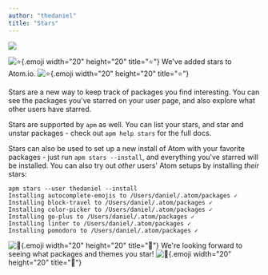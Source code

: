 ```yaml
---
author: "thedaniel"
title: "Stars"
---
```


![](/assets/images/blog.atom.io/img/posts/rohan-stars@2x.png)

<!--more-->

![:star:](https://github.githubassets.com/images/icons/emoji/unicode/2b50.png){.emoji width="20" height="20" title=":star:"} We've added stars to Atom.io. ![:star:](https://github.githubassets.com/images/icons/emoji/unicode/2b50.png){.emoji width="20" height="20" title=":star:"}

Stars are a new way to keep track of packages you find interesting. You can see the packages you've starred on your user page, and also explore what other users have starred.

Stars are supported by `apm` as well. You can list your stars, and star and unstar packages - check out `apm help stars` for the full docs.

Stars can also be used to set up a new install of Atom with your favorite packages - just run `apm stars --install`, and everything you've starred will be installed. You can also try out _other_  users' Atom setups by installing _their_ stars:

```
apm stars --user thedaniel --install
Installing autocomplete-emojis to /Users/daniel/.atom/packages ✓
Installing block-travel to /Users/daniel/.atom/packages ✓
Installing color-picker to /Users/daniel/.atom/packages ✓
Installing go-plus to /Users/daniel/.atom/packages ✓
Installing linter to /Users/daniel/.atom/packages ✓
Installing pomodoro to /Users/daniel/.atom/packages ✓
```

![:stars:](https://github.githubassets.com/images/icons/emoji/unicode/1f320.png){.emoji width="20" height="20" title=":stars:"} We're looking forward to seeing what packages and themes you star! ![:stars:](https://github.githubassets.com/images/icons/emoji/unicode/1f320.png){.emoji width="20" height="20" title=":stars:"}
